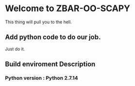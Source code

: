 # Welcome to ZBAR-OO-SCAPY

This thing will pull you to the hell.

## Add python code to do our job.
Just do it.

## Build enviroment Description
### Python version : Python 2.7.14
